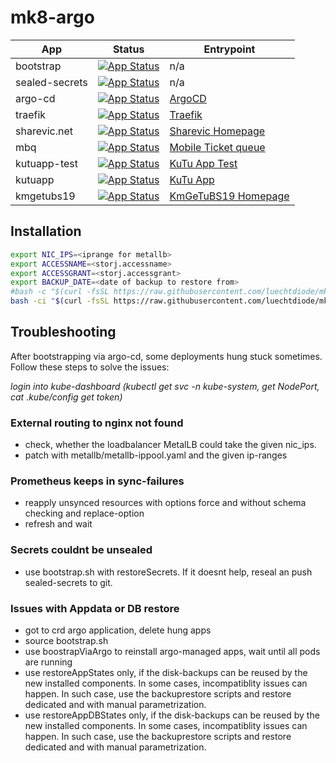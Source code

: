 # mk8-argo

|App|Status|Entrypoint|
|---|------|----------|
|bootstrap|[![App Status](https://argo.interpolar.ch/api/badge?name=bootstrap&revision=true)](https://argo.interpolar.ch/applications/bootstrap)|n/a|
|sealed-secrets|[![App Status](https://argo.interpolar.ch/api/badge?name=sealed-secrets&revision=true)](https://argo.interpolar.ch/applications/sealed-secrets)|n/a|
|argo-cd|[![App Status](https://argo.interpolar.ch/api/badge?name=argocd&revision=true)](https://argo.interpolar.ch/applications/argocd)|[ArgoCD](https://argo.interpolar.ch/)|
|traefik|[![App Status](https://argo.interpolar.ch/api/badge?name=traefik&revision=true)](https://argo.interpolar.ch/applications/traefik)|[Traefik](https://traefik.interpolar.ch/)|
|sharevic.net|[![App Status](https://argo.interpolar.ch/api/badge?name=sharevic&revision=true)](https://argo.interpolar.ch/applications/sharevic)|[Sharevic Homepage](https://www.sharevic.net/)|
|mbq|[![App Status](https://argo.interpolar.ch/api/badge?name=mbq&revision=true)](https://argo.interpolar.ch/applications/mbq)|[Mobile Ticket queue](https://mbq.sharevic.net/)|
|kutuapp-test|[![App Status](https://argo.interpolar.ch/api/badge?name=kutuapp-test&revision=true)](https://argo.interpolar.ch/applications/kutuapp-test)|[KuTu App Test](https://kutuapp-test.sharevic.net/)|
|kutuapp|[![App Status](https://argo.interpolar.ch/api/badge?name=kutuapp&revision=true)](https://argo.interpolar.ch/applications/kutuapp)|[KuTu App](https://kutuapp.sharevic.net/)|
|kmgetubs19|[![App Status](https://argo.interpolar.ch/api/badge?name=kmgetubs19&revision=true)](https://argo.interpolar.ch/applications/kmgetubs19)|[KmGeTuBS19 Homepage](https://kmgetubs19.sharevic.net/)|

## Installation
```bash
export NIC_IPS=<iprange for metallb>
export ACCESSNAME=<storj.accessname>
export ACCESSGRANT=<storj.accessgrant>
export BACKUP_DATE=<date of backup to restore from>
#bash -c "$(curl -fsSL https://raw.githubusercontent.com/luechtdiode/mk8-argo/master/setup.sh)"
bash -ci "$(curl -fsSL https://raw.githubusercontent.com/luechtdiode/mk8-argo/mk8-128/setup.sh)"
```

## Troubleshooting
After bootstrapping via argo-cd, some deployments hung stuck sometimes.
Follow these steps to solve the issues:

_login into kube-dashboard (kubectl get svc -n kube-system, get NodePort, cat .kube/config get token)_

### External routing to nginx not found
* check, whether the loadbalancer MetalLB could take the given nic_ips.
* patch with metallb/metallb-ippool.yaml and the given ip-ranges

### Prometheus keeps in sync-failures
* reapply unsynced resources with options force and without schema checking and replace-option
* refresh and wait

### Secrets couldnt be unsealed
* use bootstrap.sh with restoreSecrets. If it doesnt help, reseal an push sealed-secrets to git.

### Issues with Appdata or DB restore
* got to crd argo application, delete hung apps
* source bootstrap.sh
* use boostrapViaArgo to reinstall argo-managed apps, wait until all pods are running
* use restoreAppStates only, if the disk-backups can be reused by the new installed components. In some cases, incompatiblity issues can happen. In such case, use the backuprestore scripts and restore dedicated and with manual parametrization.
* use restoreAppDBStates only, if the disk-backups can be reused by the new installed components. In some cases, incompatiblity issues can happen. In such case, use the backuprestore scripts and restore dedicated and with manual parametrization.
